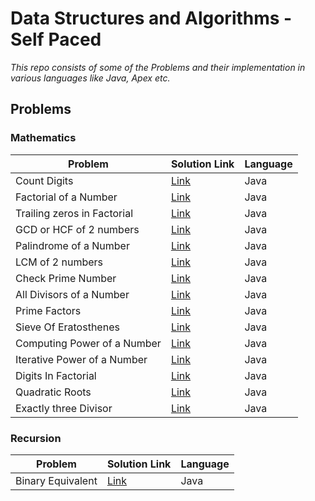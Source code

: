 # Data Structures and Algorithms - Self Paced

*This repo consists of some of the Problems and their implementation in various languages like Java, Apex etc.* 
## Problems
### Mathematics
Problem | Solution Link | Language 
 ------------ | ------------- | ----------- 
Count Digits | [Link](https://github.com/drupadpreenja-code/GFG/blob/main/DSA-Self-Paced/DSA-Solutions/CountDigits.java) | Java
Factorial of a Number | [Link](https://github.com/drupadpreenja-code/GFG/blob/main/DSA-Self-Paced/DSA-Solutions/FactorialNumber.java) | Java
Trailing zeros in Factorial | [Link](https://github.com/drupadpreenja-code/GFG/blob/main/DSA-Self-Paced/DSA-Solutions/TrailingZerosFactorial.java) | Java
GCD or HCF of 2 numbers | [Link](https://github.com/drupadpreenja-code/GFG/blob/main/DSA-Self-Paced/DSA-Solutions/GreatestCommonDivisor.java) | Java
Palindrome of a Number | [Link](https://github.com/drupadpreenja-code/GFG/blob/main/DSA-Self-Paced/DSA-Solutions/PalindromeNumbers.java) | Java
LCM of 2 numbers | [Link](https://github.com/drupadpreenja-code/GFG/blob/main/DSA-Self-Paced/DSA-Solutions/LCMofTwoNumbers.java) | Java
Check Prime Number | [Link](https://github.com/drupadpreenja-code/GFG/blob/main/DSA-Self-Paced/DSA-Solutions/CheckForPrime.java) | Java
All Divisors of a Number | [Link](https://github.com/drupadpreenja-code/GFG/blob/main/DSA-Self-Paced/DSA-Solutions/AllDivisorsAscending.java) | Java
Prime Factors | [Link](https://github.com/drupadpreenja-code/GFG/blob/main/DSA-Self-Paced/DSA-Solutions/PrintPrimeFactors.java) | Java
Sieve Of Eratosthenes | [Link](https://github.com/drupadpreenja-code/GFG/blob/main/DSA-Self-Paced/DSA-Solutions/SieveOfEratosthenes.java) | Java
Computing Power of a Number | [Link](https://github.com/drupadpreenja-code/GFG/blob/main/DSA-Self-Paced/DSA-Solutions/ComputingPower.java) | Java
Iterative Power of a Number | [Link](https://github.com/drupadpreenja-code/GFG/blob/main/DSA-Self-Paced/DSA-Solutions/IterativePower.java) | Java
Digits In Factorial | [Link](https://github.com/drupadpreenja-code/GFG/blob/main/DSA-Self-Paced/DSA-Solutions/DigitsInFactorial.java) | Java
Quadratic Roots | [Link](https://github.com/drupadpreenja-code/GFG/blob/main/DSA-Self-Paced/DSA-Solutions/QuadraticRoots.java) | Java
Exactly three Divisor | [Link](https://github.com/drupadpreenja-code/GFG/blob/main/DSA-Self-Paced/DSA-Solutions/Exactly3Divisor.java) | Java

### Recursion
Problem | Solution Link | Language 
 ------------ | ------------- | ----------- 
Binary Equivalent | [Link](https://github.com/drupadpreenja-code/GFG/blob/main/DSA-Self-Paced/DSA-Solutions/BinaryEquivalentOfNumber.java) | Java